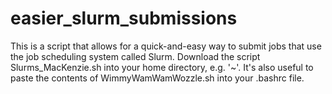 # easier_slurm_submissions
This is a script that allows for a quick-and-easy way to submit jobs that use the job scheduling system called Slurm. Download the script Slurms_MacKenzie.sh into your home directory, e.g. '~'. It's also useful to paste the contents of WimmyWamWamWozzle.sh into your .bashrc file.
